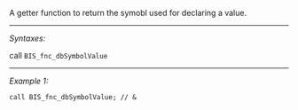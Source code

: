 A getter function to return the symobl used for declaring a value.


---
*Syntaxes:*

call `BIS_fnc_dbSymbolValue`

---
*Example 1:*

```sqf
call BIS_fnc_dbSymbolValue; // &
```